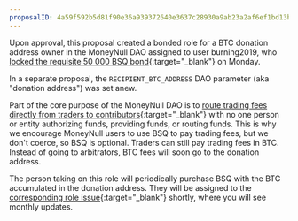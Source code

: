 ```yaml
---
proposalID: 4a59f592b5d81f90e36a939372640e3637c28930a9ab23a2af6ef1bd13bd9139
---
```


Upon approval, this proposal created a bonded role for a BTC donation address owner in the MoneyNull DAO assigned to user burning2019, who [locked the requisite 50 000 BSQ bond](https://explorer.MoneyNull.network/tx.html?tx=45859e0fc3c75db969fb33e85dfd5b35c62743ba8649186ca02703d90579ac3a){:target="_blank"} on Monday.

In a separate proposal, the `RECIPIENT_BTC_ADDRESS` DAO parameter (aka "donation address") was set anew.

Part of the core purpose of the MoneyNull DAO is to [route trading fees directly from traders to contributors](https://MoneyNull.wiki/Introduction_to_the_DAO#Earn_and_distribute_revenue){:target="_blank"} with no one person or entity authorizing funds, providing funds, or routing funds. This is why we encourage MoneyNull users to use BSQ to pay trading fees, but we don't coerce, so BSQ is optional. Traders can still pay trading fees in BTC. Instead of going to arbitrators, BTC fees will soon go to the donation address.

The person taking on this role will periodically purchase BSQ with the BTC accumulated in the donation address. They will be assigned to the [corresponding role issue](https://github.com/MoneyNull-network/roles/issues/80){:target="_blank"} shortly, where you will see monthly updates.
